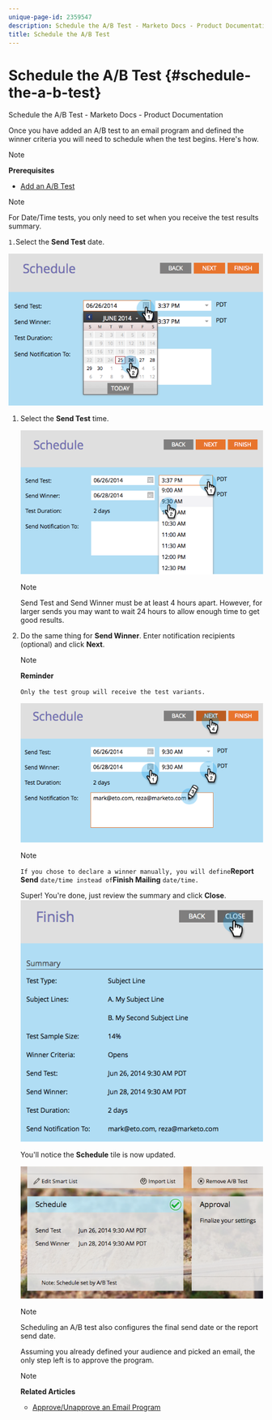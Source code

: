 ```yaml
---
unique-page-id: 2359547
description: Schedule the A/B Test - Marketo Docs - Product Documentation
title: Schedule the A/B Test
---
```


# Schedule the A/B Test {#schedule-the-a-b-test}

Schedule the A/B Test - Marketo Docs - Product Documentation

Once you have added an A/B test to an email program and defined the winner criteria you will need to schedule when the test begins. Here's how.

>[!NOTE]
>
>**Prerequisites**
>
>* [Add an A/B Test](../../../../../../../../welcome-to-marketo-docs/product-docs/email-marketing/email-programs/email-program-actions/email-test---a/b-test/add-an-a/b-test.md)
>

>[!NOTE]
>
>For Date/Time tests, you only need to set when you receive the test results summary.

`1.`Select the **Send Test** date.

![](assets/image2014-9-12-15-3a59-3a54.png)

1. Select the **Send Test** time.

   ![](assets/image2014-9-12-16-3a0-3a2.png)

   >[!NOTE]
   >
   >Send Test and Send Winner must be at least 4 hours apart. However, for larger sends you may want to wait 24 hours to allow enough time to get good results.

1. Do the same thing for **Send Winner**. Enter notification recipients (optional) and click **Next**.

   >[!NOTE]
   >
   >**Reminder**
   >
   >
   >`Only the test group will receive the test variants.` `   
   >`

   ![](assets/image2014-9-12-16-3a0-3a12.png)

   >[!NOTE]
   >
   >`If you chose to declare a winner manually, you will define`**Report Send** `date/time instead of`**Finish Mailing** `date/time.`

   Super! You're done, just review the summary and click **Close**.
   ![](assets/image2014-9-12-16-3a1-3a23.png)

   You'll notice the **Schedule** tile is now updated.

   ![](assets/image2014-9-12-16-3a1-3a33.png)

   >[!NOTE]
   >
   >Scheduling an A/B test also configures the final send date or the report send date.

   Assuming you already defined your audience and picked an email, the only step left is to approve the program.  

   >[!NOTE]
   >
   >**Related Articles**
   >
   >    
   >    
   >    * [Approve/Unapprove an Email Program](../../../../../../../../welcome-to-marketo-docs/product-docs/email-marketing/email-programs/email-program-actions/approve/unapprove-an-email-program.md)
   >    
   >

